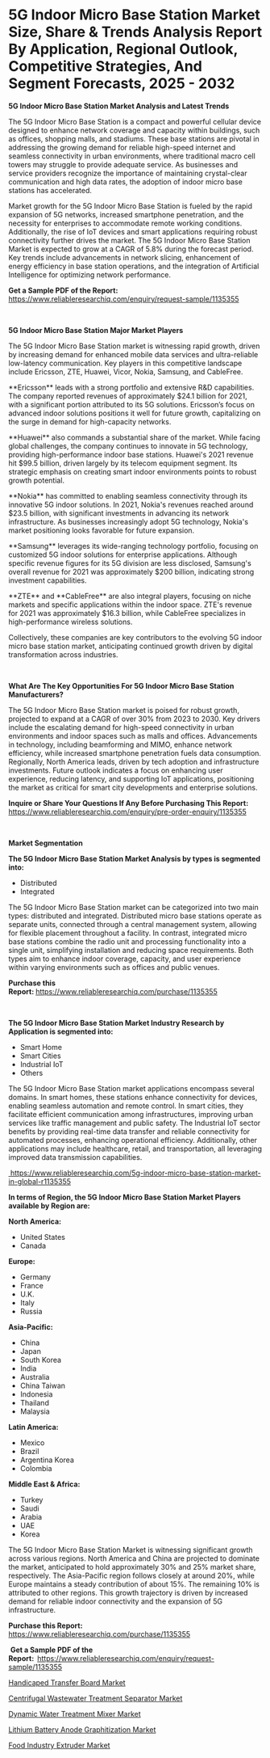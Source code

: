 <p><h1>5G Indoor Micro Base Station Market Size, Share & Trends Analysis Report By Application, Regional Outlook, Competitive Strategies, And Segment Forecasts, 2025 - 2032</h1></p><p><strong>5G Indoor Micro Base Station Market Analysis and Latest Trends</strong></p>
<p><p>The 5G Indoor Micro Base Station is a compact and powerful cellular device designed to enhance network coverage and capacity within buildings, such as offices, shopping malls, and stadiums. These base stations are pivotal in addressing the growing demand for reliable high-speed internet and seamless connectivity in urban environments, where traditional macro cell towers may struggle to provide adequate service. As businesses and service providers recognize the importance of maintaining crystal-clear communication and high data rates, the adoption of indoor micro base stations has accelerated.</p><p>Market growth for the 5G Indoor Micro Base Station is fueled by the rapid expansion of 5G networks, increased smartphone penetration, and the necessity for enterprises to accommodate remote working conditions. Additionally, the rise of IoT devices and smart applications requiring robust connectivity further drives the market. The 5G Indoor Micro Base Station Market is expected to grow at a CAGR of 5.8% during the forecast period. Key trends include advancements in network slicing, enhancement of energy efficiency in base station operations, and the integration of Artificial Intelligence for optimizing network performance.</p></p>
<p><strong>Get a Sample PDF of the Report:&nbsp;</strong> <a href="https://www.reliableresearchiq.com/enquiry/request-sample/1135355?utm_campaign=1159&utm_medium=2&utm_source=Github&utm_content=ia&utm_term=25032025&utm_id=5g-indoor-micro-base-station">https://www.reliableresearchiq.com/enquiry/request-sample/1135355</a></p>
<p>&nbsp;</p>
<p><strong>5G Indoor Micro Base Station Major Market Players</strong></p>
<p><p>The 5G Indoor Micro Base Station market is witnessing rapid growth, driven by increasing demand for enhanced mobile data services and ultra-reliable low-latency communication. Key players in this competitive landscape include Ericsson, ZTE, Huawei, Vicor, Nokia, Samsung, and CableFree.</p><p>**Ericsson** leads with a strong portfolio and extensive R&D capabilities. The company reported revenues of approximately $24.1 billion for 2021, with a significant portion attributed to its 5G solutions. Ericsson’s focus on advanced indoor solutions positions it well for future growth, capitalizing on the surge in demand for high-capacity networks.</p><p>**Huawei** also commands a substantial share of the market. While facing global challenges, the company continues to innovate in 5G technology, providing high-performance indoor base stations. Huawei's 2021 revenue hit $99.5 billion, driven largely by its telecom equipment segment. Its strategic emphasis on creating smart indoor environments points to robust growth potential.</p><p>**Nokia** has committed to enabling seamless connectivity through its innovative 5G indoor solutions. In 2021, Nokia's revenues reached around $23.5 billion, with significant investments in advancing its network infrastructure. As businesses increasingly adopt 5G technology, Nokia's market positioning looks favorable for future expansion.</p><p>**Samsung** leverages its wide-ranging technology portfolio, focusing on customized 5G indoor solutions for enterprise applications. Although specific revenue figures for its 5G division are less disclosed, Samsung's overall revenue for 2021 was approximately $200 billion, indicating strong investment capabilities.</p><p>**ZTE** and **CableFree** are also integral players, focusing on niche markets and specific applications within the indoor space. ZTE's revenue for 2021 was approximately $16.3 billion, while CableFree specializes in high-performance wireless solutions.</p><p>Collectively, these companies are key contributors to the evolving 5G indoor micro base station market, anticipating continued growth driven by digital transformation across industries.</p></p>
<p>&nbsp;</p>
<p><strong>What Are The Key Opportunities For 5G Indoor Micro Base Station Manufacturers?</strong></p>
<p><p>The 5G Indoor Micro Base Station market is poised for robust growth, projected to expand at a CAGR of over 30% from 2023 to 2030. Key drivers include the escalating demand for high-speed connectivity in urban environments and indoor spaces such as malls and offices. Advancements in technology, including beamforming and MIMO, enhance network efficiency, while increased smartphone penetration fuels data consumption. Regionally, North America leads, driven by tech adoption and infrastructure investments. Future outlook indicates a focus on enhancing user experience, reducing latency, and supporting IoT applications, positioning the market as critical for smart city developments and enterprise solutions.</p></p>
<p><strong>Inquire or Share Your Questions If Any Before Purchasing This Report:</strong> <a href="https://www.reliableresearchiq.com/enquiry/pre-order-enquiry/1135355?utm_campaign=1159&utm_medium=2&utm_source=Github&utm_content=ia&utm_term=25032025&utm_id=5g-indoor-micro-base-station">https://www.reliableresearchiq.com/enquiry/pre-order-enquiry/1135355</a></p>
<p>&nbsp;</p>
<p><strong>Market Segmentation</strong></p>
<p><strong>The 5G Indoor Micro Base Station Market Analysis by types is segmented into:</strong></p>
<p><ul><li>Distributed</li><li>Integrated</li></ul></p>
<p><p>The 5G Indoor Micro Base Station market can be categorized into two main types: distributed and integrated. Distributed micro base stations operate as separate units, connected through a central management system, allowing for flexible placement throughout a facility. In contrast, integrated micro base stations combine the radio unit and processing functionality into a single unit, simplifying installation and reducing space requirements. Both types aim to enhance indoor coverage, capacity, and user experience within varying environments such as offices and public venues.</p></p>
<p><strong>Purchase this Report:&nbsp;</strong><a href="https://www.reliableresearchiq.com/purchase/1135355?utm_campaign=1159&utm_medium=2&utm_source=Github&utm_content=ia&utm_term=25032025&utm_id=5g-indoor-micro-base-station">https://www.reliableresearchiq.com/purchase/1135355</a></p>
<p>&nbsp;</p>
<p><strong>The 5G Indoor Micro Base Station Market Industry Research by Application is segmented into:</strong></p>
<p><ul><li>Smart Home</li><li>Smart Cities</li><li>Industrial IoT</li><li>Others</li></ul></p>
<p><p>The 5G Indoor Micro Base Station market applications encompass several domains. In smart homes, these stations enhance connectivity for devices, enabling seamless automation and remote control. In smart cities, they facilitate efficient communication among infrastructures, improving urban services like traffic management and public safety. The Industrial IoT sector benefits by providing real-time data transfer and reliable connectivity for automated processes, enhancing operational efficiency. Additionally, other applications may include healthcare, retail, and transportation, all leveraging improved data transmission capabilities.</p></p>
<p><a href="https://www.reliableresearchiq.com/5g-indoor-micro-base-station-market-in-global-r1135355?utm_campaign=1159&utm_medium=2&utm_source=Github&utm_content=ia&utm_term=25032025&utm_id=5g-indoor-micro-base-station">&nbsp;https://www.reliableresearchiq.com/5g-indoor-micro-base-station-market-in-global-r1135355</a></p>
<p><strong>In terms of Region, the 5G Indoor Micro Base Station Market Players available by Region are:</strong></p>
<p>
    <p> <strong> North America: </strong>
        <ul>
            <li>United States</li>
            <li>Canada</li>
        </ul>
        </p> 
    <p> <strong> Europe: </strong>
        <ul>
            <li>Germany</li>
            <li>France</li>
            <li>U.K.</li>
            <li>Italy</li>
            <li>Russia</li>
        </ul>
        </p> 
    <p> <strong> Asia-Pacific: </strong>
        <ul>
            <li>China</li>
            <li>Japan</li>
            <li>South Korea</li>
            <li>India</li>
            <li>Australia</li>
            <li>China Taiwan</li>
            <li>Indonesia</li>
            <li>Thailand</li>
            <li>Malaysia</li>
        </ul>
        </p> 
    <p> <strong> Latin America: </strong>
        <ul>
            <li>Mexico</li>
            <li>Brazil</li>
            <li>Argentina Korea</li>
            <li>Colombia</li>
        </ul>
        </p> 
    <p> <strong> Middle East & Africa: </strong>
        <ul>
            <li>Turkey</li>
            <li>Saudi</li>
            <li>Arabia</li>
            <li>UAE</li>
            <li>Korea</li>
        </ul>
    </p>
    </p>
<p><p>The 5G Indoor Micro Base Station Market is witnessing significant growth across various regions. North America and China are projected to dominate the market, anticipated to hold approximately 30% and 25% market share, respectively. The Asia-Pacific region follows closely at around 20%, while Europe maintains a steady contribution of about 15%. The remaining 10% is attributed to other regions. This growth trajectory is driven by increased demand for reliable indoor connectivity and the expansion of 5G infrastructure.</p></p>
<p><strong>Purchase this Report: </strong><a href="https://www.reliableresearchiq.com/purchase/1135355?utm_campaign=1159&utm_medium=2&utm_source=Github&utm_content=ia&utm_term=25032025&utm_id=5g-indoor-micro-base-station">https://www.reliableresearchiq.com/purchase/1135355</a></p>
<p>&nbsp;<strong>Get a Sample PDF of the Report:&nbsp;&nbsp;</strong><a href="https://www.reliableresearchiq.com/enquiry/request-sample/1135355?utm_campaign=1159&utm_medium=2&utm_source=Github&utm_content=ia&utm_term=25032025&utm_id=5g-indoor-micro-base-station">https://www.reliableresearchiq.com/enquiry/request-sample/1135355</a></p>
<p><strong></strong></p>
<p><p><a href="https://github.com/mafeasavzal/Market-Research-Report-List-1/blob/main/handicaped-transfer-board-market.md?utm_campaign=1159&utm_medium=2&utm_source=Github&utm_content=ia&utm_term=25032025&utm_id=5g-indoor-micro-base-station">Handicaped Transfer Board Market</a></p><p><a href="https://github.com/seemagarbeha/Market-Research-Report-List-1/blob/main/centrifugal-wastewater-treatment-separator-market.md?utm_campaign=1159&utm_medium=2&utm_source=Github&utm_content=ia&utm_term=25032025&utm_id=5g-indoor-micro-base-station">Centrifugal Wastewater Treatment Separator Market</a></p><p><a href="https://github.com/sarialahipff/Market-Research-Report-List-1/blob/main/dynamic-water-treatment-mixer-market.md?utm_campaign=1159&utm_medium=2&utm_source=Github&utm_content=ia&utm_term=25032025&utm_id=5g-indoor-micro-base-station">Dynamic Water Treatment Mixer Market</a></p><p><a href="https://github.com/edderkoliso1/Market-Research-Report-List-1/blob/main/lithium-battery-anode-graphitization-market.md?utm_campaign=1159&utm_medium=2&utm_source=Github&utm_content=ia&utm_term=25032025&utm_id=5g-indoor-micro-base-station">Lithium Battery Anode Graphitization Market</a></p><p><a href="https://github.com/gorbaicodaro/Market-Research-Report-List-1/blob/main/food-industry-extruder-market.md?utm_campaign=1159&utm_medium=2&utm_source=Github&utm_content=ia&utm_term=25032025&utm_id=5g-indoor-micro-base-station">Food Industry Extruder Market</a></p></p>